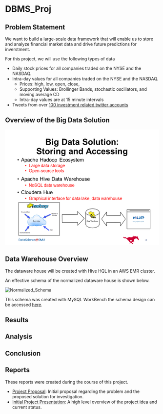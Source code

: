 # DBMS_Proj

## Problem Statement

We want to build a large-scale data framework that will enable us to store and analyze financial market data and drive future predictions for inverstment.

For this project, we will use the following types of data

* Daily stock prices for all companies traded on the NYSE and the NASDAQ.
* Intra-day values for all companies traded on the NYSE and the NASDAQ.
  * Prices: high, low, open, close,
  * Supporting Values: Brollinger Bands, stochastic oscillators, and moving average CD
  * Intra-day values are at 15 minute intervals
* Tweets from over [100 investment related twitter accounts](https://github.com/sjmiller8182/DBMS_Proj/blob/master/scrape_utils/python/twitter_handles.txt)

## Overview of the Big Data Solution

![Overview of Solution](https://github.com/sjmiller8182/DBMS_Proj/blob/master/reports/support/images/Overview_of_Solution.png)

## Data Warehouse Overview

The dataware house will be created with Hive HQL in an AWS EMR cluster.

An effective schema of the normalized dataware house is shown below. 

![Normalized_Schema](https://github.com/sjmiller8182/DBMS_Proj/blob/master/reports/support/images/Warehouse_Schema_Normalized.png)

This schema was created with MySQL WorkBench the schema design can be accessed [here](https://github.com/sjmiller8182/DBMS_Proj/tree/master/reports/support).

## Results

## Analysis

## Conclusion

## Reports

These reports were created during the course of this project.

* [Project Proposal](https://github.com/sjmiller8182/DBMS_Proj/blob/master/reports/Proposal.pdf): Initial proposal regarding the problem and the proposed solution for investigation.
* [Initial Project Presentation](https://github.com/sjmiller8182/DBMS_Proj/blob/master/reports/Initial_Presentation.pdf): A high level overview of the project idea and current status.

